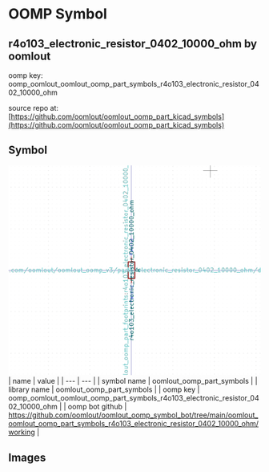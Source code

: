 # OOMP Symbol  
## r4o103_electronic_resistor_0402_10000_ohm  by oomlout  
  
oomp key: oomp_oomlout_oomlout_oomp_part_symbols_r4o103_electronic_resistor_0402_10000_ohm  
  
source repo at: [https://github.com/oomlout/oomlout_oomp_part_kicad_symbols](https://github.com/oomlout/oomlout_oomp_part_kicad_symbols)  
## Symbol  
  
[![working.png](working_600.png)](working.png)  
| name | value | 
| --- | --- | 
| symbol name | oomlout_oomp_part_symbols | 
| library name | oomlout_oomp_part_symbols | 
| oomp key | oomp_oomlout_oomlout_oomp_part_symbols_r4o103_electronic_resistor_0402_10000_ohm | 
| oomp bot github | https://github.com/oomlout/oomlout_oomp_symbol_bot/tree/main/oomlout_oomlout_oomp_part_symbols_r4o103_electronic_resistor_0402_10000_ohm/working | 
## Images  
